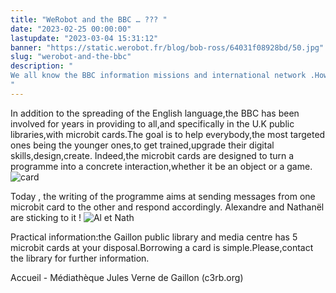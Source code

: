 ```yaml
---
title: "WeRobot and the BBC … ??? "
date: "2023-02-25 00:00:00"
lastupdate: "2023-03-04 15:31:12"
banner: "https://static.werobot.fr/blog/bob-ross/64031f08928bd/50.jpg"
slug: "werobot-and-the-bbc"
description: " 
We all know the BBC information missions and international network .However , the BBC commitment for education is not what comes first in mind. 
"
---
```

In addition to the spreading  of the English language,the BBC has been involved for years in providing to all,and specifically in the U.K public libraries,with microbit cards.The goal is to help everybody,the most targeted ones being the younger ones,to get trained,upgrade their digital skills,design,create.
Indeed,the microbit cards are designed to turn a programme into a concrete interaction,whether it be an object or a game.
![card](https://static.werobot.fr/blog/bob-ross/64031f18d7a03/75.jpg)

Today , the writing of the programme aims at sending messages from one microbit card to the other and respond accordingly. Alexandre and Nathanël are sticking to it !
![Al et Nath](https://static.werobot.fr/blog/bob-ross/640350320e421/75.jpg)

Practical information:the Gaillon public library and media centre has 5 microbit cards at your disposal.Borrowing a card is simple.Please,contact the library for further information.

 Accueil - Médiathèque Jules Verne de Gaillon (c3rb.org)

    
